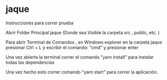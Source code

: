# jaque
 
Instrucciones para correr prueba 

Abrir Folder Principal jaque (Donde sea Visible la carpeta src , public, etc. )


Para abrir Terminal de Comandos , en Windows explorer en la carpeta jaque presionar Ctrl + L  y escribir el comando: "cmd" y presionar enter

Una vez abierta la terminal correr el comando "yarn install" para instalar todas las dependencias 


Una vez hecho esto correr comando "yarn start" para correr la aplicación. 


